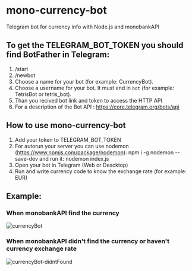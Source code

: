 # mono-currency-bot
Telegram bot for currency info with Node.js and monobankAPI

## To get the TELEGRAM_BOT_TOKEN you should find BotFather in Telegram:
 1. /start
 2. /newbot
 3. Choose a name for your bot (for example: CurrencyBot).
 4. Choose a username for your bot. It must end in `bot` (for example: TetrisBot or tetris_bot).
 5. Than you recived bot link and token to access the HTTP API
 6. For a description of the Bot API : https://core.telegram.org/bots/api
 
 ## How to use mono-currency-bot
 
  1. Add your token to TELEGRAM_BOT_TOKEN
  2. For autorun your server you can use nodemon (https://www.npmjs.com/package/nodemon):
    npm i -g nodemon --save-dev
  and run it:
    nodemon index.js
  3. Open your bot in Telegram (Web or Descktop)
  4. Run and write currency code to know the exchange rate (for example: EUR) 
  
## Example: 

  ### When monobankAPI find the currency

![currencyBot](https://user-images.githubusercontent.com/38193084/87549447-7a836380-c6b6-11ea-8e18-bf605d77b554.png)


  ### When monobankAPI didn't find the currency or haven't currency exchange rate

![currencyBot-didntFound](https://user-images.githubusercontent.com/38193084/87549677-ca622a80-c6b6-11ea-969f-36cc720519c6.png)


